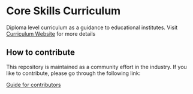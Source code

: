 # Core Skills Curriculum

Diploma level curriculum as a guidance to educational institutes. Visit [Curriculum Website](https://slasscom.github.io/slasscom-core-skills-curriculum) for more details

## How to contribute

This repository is maintained as a community effort in the industry. If you like to contribute, please go through the following link:

[Guide for contributors](./CONTRIBUTE.md)
